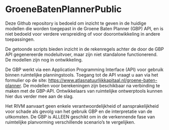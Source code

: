 # GroeneBatenPlannerPublic

Deze Github repository is bedoeld om inzicht te geven in de huidige modellen die worden toegepast in de Groene Baten Planner (GBP) API, en is niet bedoeld voor verdere verspreiding of voor doorontwikkeling in andere toepassingen.

De getoonde scripts bieden inzicht in de rekenregels achter de door de GBP API gegenereerde modeluitvoer, maar zijn niet standalone functionerend. De modellen zijn nog in ontwikkeling.

De GBP werkt via een Application Programming Interface (API) voor gebruik binnen ruimtelijke planningstools. Toegang tot de API vraagt u aan via het formulier op de site: https://www.atlasnatuurlijkkapitaal.nl/groene-baten-planner. 
De modellen voor berekeningen zijn beschikbaar na verbinding te maken met de GBP-API. Ontwikkelaars van ruimtelijke ontwerptools kunnen hier dus verder mee aan de slag. 

Het RIVM aanvaart geen enkele verantwoordelijkheid of aansprakelijkheid voor schade als gevolg van het gebruik GBP en de interpretatie van de uitkomsten. De GBP is ALLEEN geschikt om in de verkennende fase van ruimtelijke planvorming verschillende scenario’s te vergelijken.  
